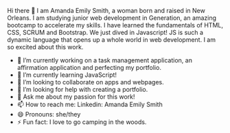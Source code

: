 Hi there 👋
I am Amanda Emily Smith, a woman born and raised in New Orleans. I am studying junior web development in Generation, an amazing bootcamp to accelerate my skills. I have learned the fundamentals of HTML, CSS, SCRUM and Bootstrap. We just dived in Javascript! JS is such a dynamic language that opens up a whole world in web development. I am so excited about this work. 

- 🔭 I’m currently working on a task management application, an affirmation application and perfecting my portfolio.
- 🌱 I’m currently learning JavaScript! 
- 👯 I’m looking to collaborate on apps and webpages.
- 🤔 I’m looking for help with creating a portfolio.
- 💬 Ask me about my passion for this work!
- 📫 How to reach me: Linkedin: Amanda Emily Smith
- 😄 Pronouns: she/they
- ⚡ Fun fact: I love to go camping in the woods. 

<!--
**AmandaEm/AmandaEm** is a ✨ _special_ ✨ repository because its `README.md` (this file) appears on your GitHub profile.

Here are some ideas to get you started:

-->
